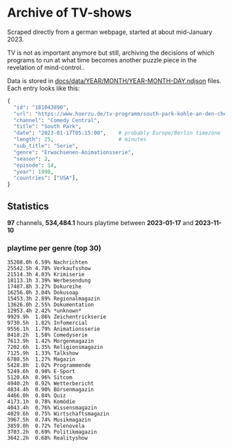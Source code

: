 # Archive of TV-shows

Scraped directly from a german webpage, started at about mid-January 2023.

TV is not as important anymore but still, archiving the decisions of which programs to run at what time
becomes another puzzle piece in the revelation of mind-control.. 

Data is stored in [docs/data/YEAR/MONTH/YEAR-MONTH-DAY.ndjson](docs/data/) files. 
Each entry looks like this:

```python
{
  "id": "181043890", 
  "url": "https://www.hoerzu.de/tv-programm/south-park-kohle-an-den-chefkoch/bid_181043890/", 
  "channel": "Comedy Central", 
  "title": "South Park", 
  "date": "2023-01-17T05:15:00",    # probably Europe/Berlin timezone 
  "length": 25,                     # minutes 
  "sub_title": "Serie", 
  "genre": "Erwachsenen-Animationsserie", 
  "season": 2, 
  "episode": 14, 
  "year": 1998, 
  "countries": ["USA"],
}
```

## Statistics

**97** channels, **534,484.1** hours playtime between **2023-01-17** and **2023-11-10**


### playtime per genre (top 30)

    35208.0h 6.59% Nachrichten
    25542.5h 4.78% Verkaufsshow
    21514.3h 4.03% Krimiserie
    18113.1h 3.39% Werbesendung
    17487.8h 3.27% Dokureihe
    16256.0h 3.04% Dokusoap
    15453.3h 2.89% Regionalmagazin
    13626.0h 2.55% Dokumentation
    12953.4h 2.42% *unknown*
    9929.9h  1.86% Zeichentrickserie
    9730.5h  1.82% Infomercial
    9556.1h  1.79% Animationsserie
    8418.2h  1.58% Comedyserie
    7613.9h  1.42% Morgenmagazin
    7202.6h  1.35% Religionsmagazin
    7125.9h  1.33% Talkshow
    6780.5h  1.27% Magazin
    5428.8h  1.02% Programmende
    5249.6h  0.98% E-Sport
    5120.6h  0.96% Sitcom
    4940.2h  0.92% Wetterbericht
    4834.4h  0.90% Börsenmagazin
    4466.0h  0.84% Quiz
    4173.1h  0.78% Komödie
    4043.4h  0.76% Wissensmagazin
    4029.6h  0.75% Wirtschaftsmagazin
    3967.5h  0.74% Musikmagazin
    3859.0h  0.72% Telenovela
    3703.2h  0.69% Politikmagazin
    3642.2h  0.68% Realityshow
